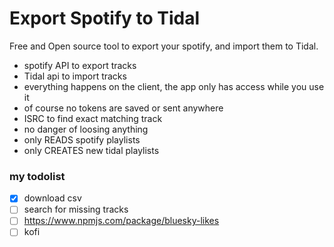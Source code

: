 # Export Spotify to Tidal 

Free and Open source tool to export your spotify, and import them to Tidal.

- spotify API to export tracks
- Tidal api to import tracks
- everything happens on the client, the app only has access while you use it
- of course no tokens are saved or sent anywhere
- ISRC to find exact matching track
- no danger of loosing anything
- only READS spotify playlists
- only CREATES new tidal playlists

### my todolist
- [x] download csv
- [ ] search for missing tracks
- [ ] https://www.npmjs.com/package/bluesky-likes
- [ ] kofi